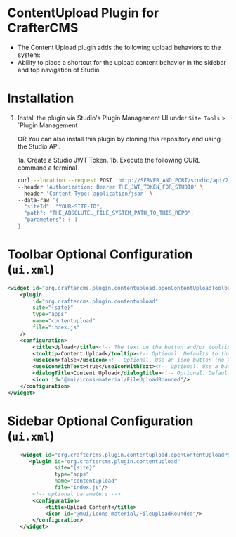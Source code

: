 # ContentUpload Plugin for CrafterCMS

- The Content Upload plugin adds the following upload behaviors to the system:
 - Ability to place a shortcut for the upload content behavior in the sidebar and top navigation of Studio

# Installation

1. Install the plugin via Studio's Plugin Management UI under `Site Tools` > `Plugin Management

   OR You can also install this plugin by cloning this repository and using the Studio API.

	1a. Create a Studio JWT Token.
	1b. Execute the following CURL command a terminal

	```bash
	curl --location --request POST 'http://SERVER_AND_PORT/studio/api/2/marketplace/copy' \
	--header 'Authorization: Bearer THE_JWT_TOKEN_FOR_STUDIO' \
	--header 'Content-Type: application/json' \
	--data-raw '{
	  "siteId": "YOUR-SITE-ID",
	  "path": "THE_ABSOLUTEL_FILE_SYSTEM_PATH_TO_THIS_REPO",
	  "parameters": { }
	}
	```

# Toolbar Optional Configuration (`ui.xml`)
```xml
<widget id="org.craftercms.plugin.contentupload.openContentUploadToolbarButton">
	<plugin
		id="org.craftercms.plugin.contentupload"
		site="{site}"
		type="apps"
		name="contentupload"
		file="index.js"
	/>
	<configuration>
		<title>Upload</title><!-- The text on the button and/or tooltip -->
		<tooltip>Content Upload</tooltip><!-- Optional. Defaults to the value of `title`. Text for the tooltip. -->
		<useIcon>false</useIcon><!-- Optional. Use an icon button (no text, tooltip only) -->
		<useIconWithText>true</useIconWithText><!-- Optional. Use a button with text and icon -->
        <dialogTitle>Content Upload</dialogTitle><!-- Optional. Defaults to title. The title for the dialog that the button opens. -->
		<icon id="@mui/icons-material/FileUploadRounded"/>
	</configuration>
</widget>
```

# Sidebar Optional Configuration (`ui.xml`)
```xml
    <widget id="org.craftercms.plugin.contentupload.openContentUploadPanelButton">
       <plugin id="org.craftercms.plugin.contentupload"
               site="{site}"
               type="apps"
               name="contentupload"
               file="index.js"/>
        <!-- optional parameters -->
        <configuration>
            <title>Upload Content</title>
            <icon id="@mui/icons-material/FileUploadRounded"/>
        </configuration>
    </widget>
```